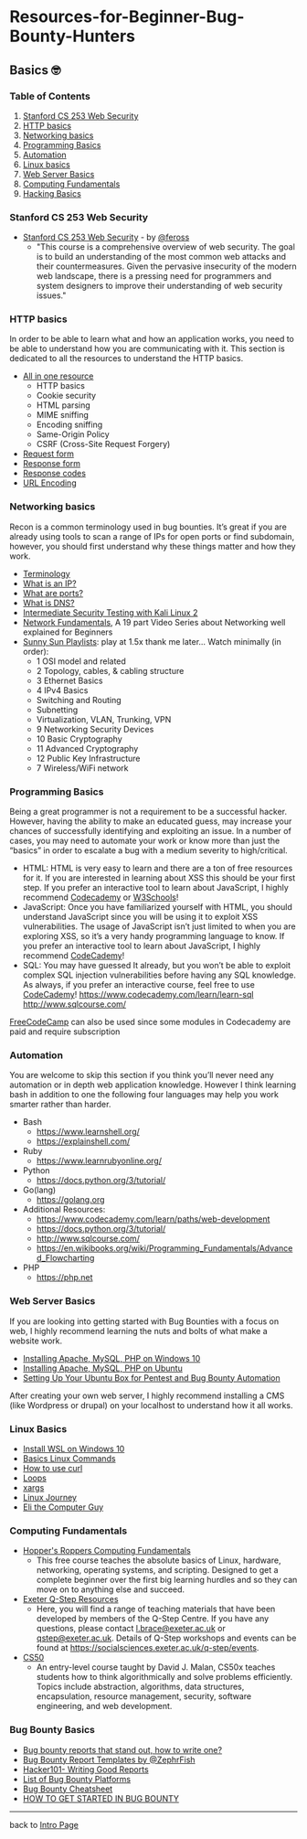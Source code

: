 # Resources-for-Beginner-Bug-Bounty-Hunters

## Basics 🤓

### Table of Contents
1. [Stanford CS 253 Web Security](#Stanford-CS-253-Web-Security)
2. [HTTP basics](#HTTP-basics)
3. [Networking basics](#Networking-basics)
4. [Programming Basics](#Programming-Basics)
5. [Automation](#Automation)
6. [Linux basics](#Linux-Basics)
7. [Web Server Basics](#Web-Server-Basics)
8. [Computing Fundamentals](#Computing-Fundamentals)
9. [Hacking Basics](#Bug-Bounty-Basics)

### Stanford CS 253 Web Security
- [Stanford CS 253 Web Security](https://web.stanford.edu/class/cs253/) - by [@feross](https://twitter.com/feross)
   - "This course is a comprehensive overview of web security. The goal is to build an understanding of the most common web attacks and their countermeasures. Given the pervasive insecurity of the modern web landscape, there is a pressing need for programmers and system designers to improve their understanding of web security issues."

### HTTP basics
In order to be able to learn what and how an application works, you need to be able to understand how you are communicating with it. This section is dedicated to all the resources to understand the HTTP basics.
- [All in one resource](https://www.hacker101.com/sessions/web_in_depth)
	- HTTP basics
   - Cookie security
   - HTML parsing
   - MIME sniffing
   - Encoding sniffing
   - Same-Origin Policy
   - CSRF (Cross-Site Request Forgery)
- [Request form](https://www.tutorialspoint.com/http/http_requests.htm)
- [Response form](https://www.tutorialspoint.com/http/http_responses.htm)
- [Response codes](https://www.tutorialspoint.com/http/http_status_codes.htm)
- [URL Encoding](https://www.tutorialspoint.com/http/http_url_encoding.htm)


### Networking basics
Recon is a common terminology used in bug bounties. It’s great if you are already using tools to scan a range of IPs for open ports or find subdomain, however, you should first understand why these things matter and how they work.
- [Terminology](https://www.digitalocean.com/community/tutorials/an-introduction-to-networking-terminology-interfaces-and-protocols)
- [What is an IP?](https://commotionwireless.net/docs/cck/networking/learn-networking-basics/)
- [What are ports?](https://www.utilizewindows.com/list-of-common-network-port-numbers/)
- [What is DNS?](https://code.tutsplus.com/tutorials/an-introduction-to-learning-and-using-dns-records--cms-24704)
- [Intermediate Security Testing with Kali Linux 2](http://www.penguintutor.com/linux/basic-network-reference)
- [Network Fundamentals](https://www.youtube.com/playlist?list=PLDQaRcbiSnqF5U8ffMgZzS7fq1rHUI3Q8), A 19 part Video Series about Networking well explained for Beginners
- [Sunny Sun Playlists](https://www.youtube.com/user/sunnylearning/playlists): play at 1.5x thank me later... Watch minimally (in order):
  - 1 OSI model and related
  - 2 Topology, cables, & cabling structure
  - 3 Ethernet Basics
  - 4 IPv4 Basics
  - Switching and Routing
  - Subnetting
  - Virtualization, VLAN, Trunking, VPN
  - 9 Networking Security Devices
  - 10 Basic Cryptography
  - 11 Advanced Cryptography
  - 12 Public Key Infrastructure
  - 7 Wireless/WiFi network


### Programming Basics
Being a great programmer is not a requirement to be a successful hacker. However, having the ability to make an educated guess, may increase your chances of successfully identifying and exploiting an issue. In a number of cases, you may need to automate your work or know more than just the “basics” in order to escalate a bug with a medium severity to high/critical.
- HTML: HTML is very easy to learn and there are a ton of free resources for it. If you are interested in learning about XSS this should be your first step. If you prefer an interactive tool to learn about JavaScript, I highly recommend [Codecademy](http://ssqt.co/mQfH8zl) or [W3Schools](https://www.w3schools.com/html/)!
- JavaScript: Once you have familiarized yourself with HTML, you should understand JavaScript since you will be using it to exploit XSS vulnerabilities. The usage of JavaScript isn’t just limited to when you are exploring XSS, so it’s a very handy programming language to know.
If you prefer an interactive tool to learn about JavaScript, I highly recommend [CodeCademy](http://ssqt.co/mQfH8zl)!
- SQL: You may have guessed It already, but you won’t be able to exploit complex SQL injection vulnerabilities before having any SQL knowledge.
As always, if you prefer an interactive course, feel free to use [CodeCademy](http://ssqt.co/mQfH8zl)!
https://www.codecademy.com/learn/learn-sql
http://www.sqlcourse.com/

[FreeCodeCamp](https://www.freecodecamp.org/) can also be used since some modules in Codecademy are paid and require subscription

### Automation
You are welcome to skip this section if you think you’ll never need any automation or in depth web application knowledge. However I think learning bash in addition to one the following four languages may help you work smarter rather than harder.
- Bash
   - https://www.learnshell.org/
   - https://explainshell.com/
- Ruby
   - https://www.learnrubyonline.org/
- Python
   - https://docs.python.org/3/tutorial/
- Go(lang)
   - https://golang.org
- Additional Resources:
   - https://www.codecademy.com/learn/paths/web-development
   - https://docs.python.org/3/tutorial/
   - http://www.sqlcourse.com/
   - https://en.wikibooks.org/wiki/Programming_Fundamentals/Advanced_Flowcharting
- PHP
  - https://php.net

### Web Server Basics
If you are looking into getting started with Bug Bounties with a focus on web, I highly recommend learning the nuts and bolts of what make a website work.

- [Installing Apache, MySQL, PHP on Windows 10](https://codebriefly.com/how-to-setup-apache-php-mysql-on-windows-10/)
- [Installing Apache, MySQL, PHP on Ubuntu](https://www.digitalocean.com/community/tutorials/how-to-install-linux-apache-mysql-php-lamp-stack-ubuntu-18-04)
- [Setting Up Your Ubuntu Box for Pentest and Bug Bounty Automation](https://www.youtube.com/watch?v=YhUiAH5SIqk)

After creating your own web server, I highly recommend installing a CMS (like Wordpress or drupal) on your localhost to understand how it all works.

### Linux Basics
- [Install WSL on Windows 10](https://ubuntu.com/wsl)
- [Basics Linux Commands](https://www.hostinger.com/tutorials/linux-commands)
- [How to use curl](https://flaviocopes.com/http-curl/)
- [Loops](https://tldp.org/HOWTO/Bash-Prog-Intro-HOWTO-7.html)
- [xargs](https://www.cyberciti.biz/faq/linux-unix-bsd-xargs-construct-argument-lists-utility/)
- [Linux Journey](https://linuxjourney.com/) 
- [Eli the Computer Guy](https://www.youtube.com/playlist?list=PLJcaPjxegjBV4aJh4hw3p3yL3CxE2sFXL)

### Computing Fundamentals
- [Hopper's Roppers Computing Fundamentals](https://www.hoppersroppers.org/course.html)
	- This free course teaches the absolute basics of Linux, hardware, networking, operating systems, and scripting. Designed to get  a complete beginner over the first big learning hurdles and so they can move on to anything else and succeed.
- [Exeter Q-Step Resources](https://exeter-qstep-resources.github.io/)
   - Here, you will find a range of teaching materials that have been developed by members of the Q-Step Centre. If you have any questions, please contact l.brace@exeter.ac.uk or qstep@exeter.ac.uk. Details of Q-Step workshops and events can be found at https://socialsciences.exeter.ac.uk/q-step/events.
- [CS50](https://cs50.harvard.edu/)
   - An entry-level course taught by David J. Malan, CS50x teaches students how to think algorithmically and solve problems efficiently. Topics include abstraction, algorithms, data structures, encapsulation, resource management, security, software engineering, and web development.

### Bug Bounty Basics
- [Bug bounty reports that stand out, how to write one?](https://thehackerish.com/bug-bounty-reports-that-stand-out-how-to-write-one/)
- [Bug Bounty Report Templates by @ZephrFish](https://github.com/ZephrFish/BugBountyTemplates/blob/master/Blank.md)
- [Hacker101- Writing Good Reports](https://www.youtube.com/watch?v=z60CFFFyZWE)
- [List of Bug Bounty Platforms](https://github.com/EdOverflow/bugbounty-cheatsheet/blob/master/cheatsheets/bugbountyplatforms.md)
- [Bug Bounty Cheatsheet](https://m0chan.github.io/2019/12/17/Bug-Bounty-Cheetsheet.html)
- [HOW TO GET STARTED IN BUG BOUNTY](https://www.youtube.com/watch?v=CU9Iafc-Igs)

---
back to [Intro Page](/README.md)
